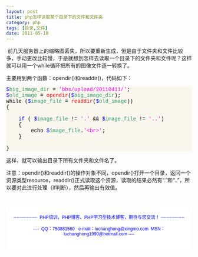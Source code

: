 ```yaml
---
layout: post
title: php怎样读取某个目录下的文件和文件夹
category: php
tags: [目录,文件]
date: 2011-05-10
---
```

<p>&nbsp;前几天服务器上的缩略图丢失，所以要重新生成，但是由于文件夹和文件比较多，手动更改比较慢，于是就想到怎样去读取一个目录下的文件夹和文件呢？这样就可以用一个while循环把所有的图像文件逐一转换了。</p>
<p>主要用到两个函数：opendir()和readdir()，代码如下：</p>
<div class="source" style="font-family: '[object HTMLOptionElement]', Consolas, 'Lucida Console', 'Courier New'; color: rgb(0, 0, 0); background-color: rgb(249, 247, 237); "><span style="color: rgb(0, 0, 255); ">$</span><span style="color: rgb(0, 0, 0); "><span style="color: rgb(51, 153, 102); ">big_image_dir</span> = <span style="color: rgb(255, 0, 255); ">'bbs/upload/20110411/'</span>;</span><br />
<span style="color: rgb(0, 0, 255); ">$</span><span style="color: rgb(0, 0, 0); "><span style="color: rgb(51, 153, 102); ">old_image</span> = <span style="color: rgb(255, 0, 0); ">opendir</span>(<span style="color: rgb(0, 0, 255); ">$</span><span style="color: rgb(51, 153, 102); ">big_image_dir</span>);</span><br />
<span style="color: rgb(0, 0, 0); ">while (<span style="color: rgb(0, 0, 255); ">$</span><span style="color: rgb(51, 153, 102); ">image_file</span> = <span style="color: rgb(255, 0, 0); ">readdir</span>(<span style="color: rgb(0, 0, 255); ">$</span><span style="color: rgb(0, 0, 0); "><span style="color: rgb(51, 153, 102); ">old_image</span></span>))</span><br />
<span style="color: rgb(0, 0, 0); ">{</span><br />
<br />
<span style="color: rgb(0, 0, 0); ">&nbsp;&nbsp;&nbsp; <span style="color: rgb(0, 0, 255); ">if </span>(&nbsp;<span style="color: rgb(0, 0, 255); ">$</span><span style="color: rgb(51, 153, 102); ">image_file</span>&nbsp;!= <span style="color: rgb(255, 0, 255); ">'.'</span> &amp;&amp;&nbsp;<span style="color: rgb(0, 0, 255); ">$</span><span style="color: rgb(51, 153, 102); ">image_file</span>&nbsp;!= <span style="color: rgb(255, 0, 255); ">'..'</span>)</span><br />
<span style="color: rgb(0, 0, 0); ">&nbsp;&nbsp;&nbsp; {</span><br />
<span style="color: rgb(0, 0, 0); ">&nbsp;&nbsp;&nbsp;&nbsp;&nbsp;&nbsp;&nbsp; echo&nbsp;<span style="color: rgb(0, 0, 255); ">$</span><span style="color: rgb(51, 153, 102); ">image_file</span>.<span style="color: rgb(255, 0, 255); ">'&lt;br&gt;'</span>;</span><br />
<span style="color: rgb(0, 0, 0); ">&nbsp;&nbsp;&nbsp; }</span><br />
&nbsp;<br />
<span style="color: rgb(0, 0, 0); ">}</span></div>
<p>这样，就可以输出目录下所有文件夹和文件名了。</p>
<p>注意：opendir()和readdir()的操作对象不同，opendir()打开一个目录，返回一个资源类型resource，readdir()正式读取这个资源，读取的结果必然有&ldquo;.&rdquo;和&ldquo;..&rdquo;，所以要对此进行处理（if判断），然后再输出有效值。</p>
<p>&nbsp;</p>
<div style="background-color: rgb(255, 255, 255); padding-top: 5px; padding-right: 5px; padding-bottom: 5px; padding-left: 5px; margin-top: 0px; margin-right: 0px; margin-bottom: 0px; margin-left: 0px; font-family: Arial, Verdana, sans-serif; font-size: 12px; ">
<p style="text-align: center;"><span style="color: rgb(0, 0, 255);">----------------&nbsp; PHP培训，PHP博客、PHP学习型技术博客，期待与您交流！ ----------------<br />
<br />
----&nbsp; QQ：750881560&nbsp;&nbsp; e-mail：luchanghong@xingmo.com&nbsp; MSN：luchanghong1990@hotmail.com ----</span></p>
<p style="text-align: center;">&nbsp;</p>
</div>
